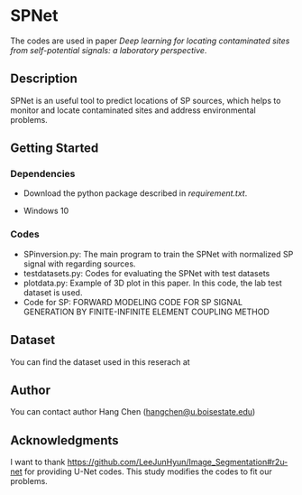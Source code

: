 # SPNet
The codes are used in paper *Deep learning for locating contaminated sites from self-potential signals: a laboratory perspective*.

## Description

SPNet is an useful tool to predict locations of SP sources, which helps to monitor and locate contaminated sites and address environmental problems. 

## Getting Started

### Dependencies

- Download the python package described in *requirement.txt*.

- Windows 10

### Codes
- SPinversion.py: The main program to train the SPNet with normalized SP signal with regarding sources. 
- testdatasets.py: Codes for evaluating the SPNet with test datasets
- plotdata.py: Example of 3D plot in this paper. In this code, the lab test dataset is used.
- Code for SP: FORWARD MODELING CODE FOR SP SIGNAL GENERATION BY FINITE-INFINITE ELEMENT COUPLING METHOD

## Dataset
You can find the dataset used in this reserach at 
## Author
You can contact author Hang Chen (hangchen@u.boisestate.edu)

## Acknowledgments

I want to thank https://github.com/LeeJunHyun/Image_Segmentation#r2u-net for providing U-Net codes. This study modifies the codes to fit our problems. 
